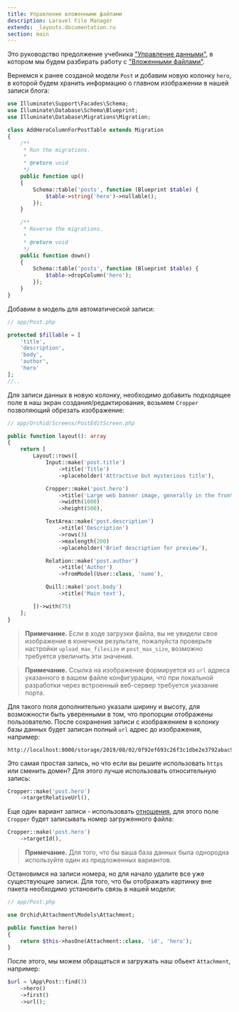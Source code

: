 ```yaml
---
title: Управление вложенными файлами
description: Laravel File Manager
extends: _layouts.documentation.ru
section: main
---
```


Это руководство предолжение учебника ["Управление данными"](/ru/docs/quickstart-crud), 
в котором мы будем разбирать работу с ["Вложенными файлами"](/ru/docs/attachments).

Вернемся к ранее созданой модели `Post` и добавим новую колонку `hero`, 
в которой будем хранить информацию о главном изображении в нашей записи блога:

```php
use Illuminate\Support\Facades\Schema;
use Illuminate\Database\Schema\Blueprint;
use Illuminate\Database\Migrations\Migration;

class AddHeroColumnForPostTable extends Migration
{
    /**
     * Run the migrations.
     *
     * @return void
     */
    public function up()
    {
        Schema::table('posts', function (Blueprint $table) {
            $table->string('hero')->nullable();
        });
    }

    /**
     * Reverse the migrations.
     *
     * @return void
     */
    public function down()
    {
        Schema::table('posts', function (Blueprint $table) {
            $table->dropColumn('hero');
        });
    }
}
```

Добавим в модель для автоматической записи:

```php
// app/Post.php

protected $fillable = [
    'title',
    'description',
    'body',
    'author',
    'hero'
];
//..
```

Для записи данных в новую колонку, необходимо добавить подходящее поле в наш экран создания/редактирования, 
возьмем `Cropper` позволяющий обрезать изображение:

```php
// app/Orchid/Screens/PostEditScreen.php

public function layout(): array
{
    return [
        Layout::rows([
            Input::make('post.title')
                ->title('Title')
                ->placeholder('Attractive but mysterious title'),

            Cropper::make('post.hero')
                ->title('Large web banner image, generally in the front and center')
                ->width(1000)
                ->height(500),

            TextArea::make('post.description')
                ->title('Description')
                ->rows(3)
                ->maxlength(200)
                ->placeholder('Brief description for preview'),

            Relation::make('post.author')
                ->title('Author')
                ->fromModel(User::class, 'name'),

            Quill::make('post.body')
                ->title('Main text'),

        ])->with(75)
    ];
}
```

> **Примечание.** Если в ходе загрузки файла, вы не увидели свое изображение в конечном результате, 
пожалуйста проверьте настройки `upload_max_filesize` и `post_max_size`, возможно требуется увеличить эти значения.


> **Примечание.** Cсылка на изображение формируется из `url` адреса указанного в вашем файле конфигурации, 
что при локальной разработки через встроенный веб-сервер требуется указание порта.


Для такого поля дополнительно указали ширину и высоту, для возможности быть уверенными в том, 
что пропорции отображены пользователю. После сохранения записи с изображением в колонку базы данных будет записан полный `url`
адрес до изображения, например:

```
http://localhost:8000/storage/2019/08/02/0f92ef693c26f3c1dbe2e3792abac9254ee98310.png
```

Это самая простая запись, но что если вы решите использовать `https` или сменить домен? 
Для этого лучше использовать относительную запись:

```php
Cropper::make('post.hero')
    ->targetRelativeUrl(),
```

Еще один вариант записи - использовать [отношения](https://laravel.com/docs/master/eloquent-relationships), для этого
поле `Cropper` будет записывать номер загруженного файла:

```php
Cropper::make('post.hero')
    ->targetId(),
```

> **Примечание.** Для того, что бы ваша база данных была однородна используйте один из предложенных вариантов.

Остановимся на записи номера, но для начало удалите все уже существующие записи.
Для того, что бы отображать картинку вне пакета необходимо установить связь в нашей модели: 

```php
// app/Post.php

use Orchid\Attachment\Models\Attachment;

public function hero()
{
    return $this->hasOne(Attachment::class, 'id', 'hero');
}
```

После этого, мы можем обращаться и загружать наш обьект `Attachment`, например:

```php
$url = \App\Post::find(3) 
    ->hero() 
    ->first() 
    ->url(); 
```
